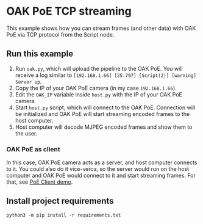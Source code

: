 # OAK PoE TCP streaming

This example shows how you can stream frames (and other data) with OAK PoE via TCP protocol from the Script node.

## Run this example

1. Run `oak.py`, which will upload the pipeline to the OAK PoE. You will receive a log similar to `[192.168.1.66] [25.797] [Script(2)] [warning] Server up`.
2. Copy the IP of your OAK PoE camera (in my case `192.168.1.66`).
3. Edit the `OAK_IP` variable inside `host.py` with the IP of your OAK PoE camera.
4. Start `host.py` script, which will connect to the OAK PoE. Connection will be initialized and OAK PoE will start streaming encoded frames to the host computer.
5. Host computer will decode MJPEG encoded frames and show them to the user.

### OAK PoE as client

In this case, OAK PoE camera acts as a server, and host computer connects to it. You could also do it vice-verca, so the server would run on the host computer and OAK PoE would connect to it and start streaming frames. For that, see [PoE Client demo](poe-client).

## Install project requirements

```
python3 -m pip install -r requirements.txt
```
